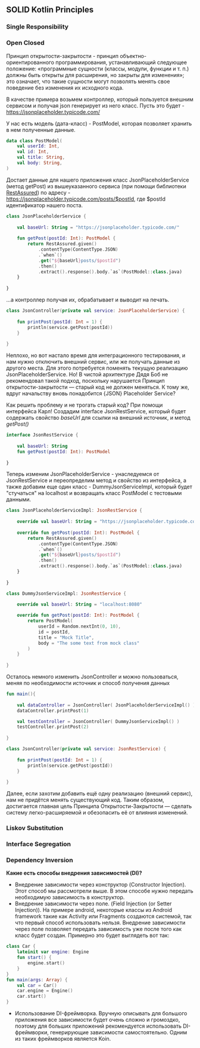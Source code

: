 ## SOLID Kotlin Principles

### Single Responsibility

### Open Closed
Принцип открытости-закрытости - принцип объектно-ориентированного программирования, устанавливающий следующее положение: 
«программные сущности (классы, модули, функции и т. п.) должны быть открыты для расширения, но закрыты для изменения»; 
это означает, что такие сущности могут позволять менять свое поведение без изменения их исходного кода.

В качестве примера возьмем контроллер, который пользуется внешним сервисом и получая json генерирует из него класс. 
Пусть это будет - https://jsonplaceholder.typicode.com/

У нас есть модель (дата-класс) - PostModel, которая позволяет хранить в нем полученные данные.
```kotlin
data class PostModel(
    val userId: Int,
    val id: Int,
    val title: String,
    val body: String,
)
```
Достает данные для нашего приложения класс JsonPlaceholderService (метод getPost) из вышеуказанного сервиса (при помощи 
библиотеки [RestAssured](https://rest-assured.io/)) по адресу - https://jsonplaceholder.typicode.com/posts/$postId, 
где $postId идентификатор нашего поста.
```kotlin
class JsonPlaceholderService {
    
    val baseUrl: String = "https://jsonplaceholder.typicode.com/"
    
    fun getPost(postId: Int): PostModel {
        return RestAssured.given()
            .contentType(ContentType.JSON)
            .`when`()
            .get("${baseUrl}posts/$postId")
            .then()
            .extract().response().body.`as`(PostModel::class.java)
    }
    
}
```
...а контроллер получая их, обрабатывает и выводит на печать. 
```kotlin
class JsonController(private val service: JsonPlaceholderService) {
    
    fun printPost(postId: Int = 1) {
        println(service.getPost(postId))
    }
    
}
```
Неплохо, но вот настало время для интеграционного тестирования, и нам нужно отключить внешний сервис, или же
получать данные из другого места. Для этого потребуется поменять текущую реализацию JsonPlaceholderService. 
Но! В чистой архитектуре Дядя Боб не рекомендовал такой подход, поскольку нарушается Принцип открытости-закрытости 
— старый код не должен меняться. К тому же, вдруг начальству вновь понадобится {JSON} Placeholder Service?

Как решить проблему и не трогать старый код? При помощи интерфейса Карл! Создадим interface JsonRestService, который будет
содержать свойство _baseUrl_ для ссылки на внешний источник, и метод _getPost()_
```kotlin
interface JsonRestService {
    
    val baseUrl: String
    fun getPost(postId: Int): PostModel
    
}
```
Теперь изменим JsonPlaceholderService - унаследуемся от JsonRestService и переопределим метод и свойство из интерфейса, 
а также добавим еще один класс - DummyJsonServiceImpl, который будет "стучаться" на localhost и возвращать класс 
PostModel с тестовыми данными.
```kotlin
class JsonPlaceholderServiceImpl: JsonRestService {
    
    override val baseUrl: String = "https://jsonplaceholder.typicode.com/"
    
    override fun getPost(postId: Int): PostModel {
        return RestAssured.given()
            .contentType(ContentType.JSON)
            .`when`()
            .get("${baseUrl}posts/$postId")
            .then()
            .extract().response().body.`as`(PostModel::class.java)
    }
    
}

class DummyJsonServiceImpl: JsonRestService {

    override val baseUrl: String = "localhost:8080"
    
    override fun getPost(postId: Int): PostModel {
        return PostModel(
            userId = Random.nextInt(0, 10),
            id = postId,
            title = "Mock Title",
            body = "The some text from mock class"
        )
    }
    
}
```
Осталось немного изменить JsonController и можно пользоваться, меняя по необходимости источник и способ получения данных

```kotlin
fun main(){
    
    val dataController = JsonController( JsonPlaceholderServiceImpl() )
    dataController.printPost(1)

    val testController = JsonController( DummyJsonServiceImpl() )
    testController.printPost(2)
    
}

class JsonController(private val service: JsonRestService) {
    
    fun printPost(postId: Int = 1) {
        println(service.getPost(postId))
    }
    
}
```

Далее, если захотим добавить ещё одну реализацию (внешний сервис), нам не придётся менять существующий код. Таким образом, 
достигается главная цель Принципа Открытости-Закрытости — сделать систему легко-расширяемой и обезопасить её от влияния изменений.


### Liskov Substitution

### Interface Segregation

### Dependency Inversion

**Какие есть способы внедрения зависимостей (DI)?**
- Внедрение зависимости через конструктор (Constructor Injection). Этот способ мы рассмотрели выше. 
В этом способе нужно передать необходимую зависимость в конструктор.
- Внедрение зависимости через поле. (Field Injection (or Setter Injection)). На примере android, некоторые классы 
из Android framework такие как Activity или Fragments создаются системой, так что первый способ использовать нельзя. 
Внедрение зависимости через поле позволяет передать зависимость уже после того как класс будет создан. 
Примерно это будет выглядеть вот так:
```kotlin
class Car {
    lateinit var engine: Engine
    fun start() {
        engine.start()
    }
}
fun main(args: Array) {
    val car = Car()
    car.engine = Engine()
    car.start()
}
```
- Использование DI-фреймворка. Вручную описывать для большого приложения все зависимости будет очень сложно и громоздко,
поэтому для больших приложений рекомендуется использовать DI-фреймворки, генерирующие зависимости самостоятельно. 
Одним из таких фреймворков является Koin.